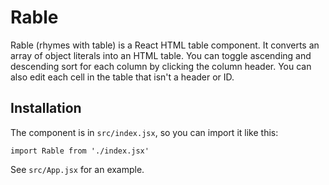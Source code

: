# Rable

Rable (rhymes with table) is a React HTML table component. It converts an array of object literals into an HTML table. You can toggle ascending and descending sort for each column by clicking the column header. You can also edit each cell in the table that isn't a header or ID.

## Installation

The component is in `src/index.jsx`, so you can import it like this:

```
import Rable from './index.jsx'
```

See `src/App.jsx` for an example.
